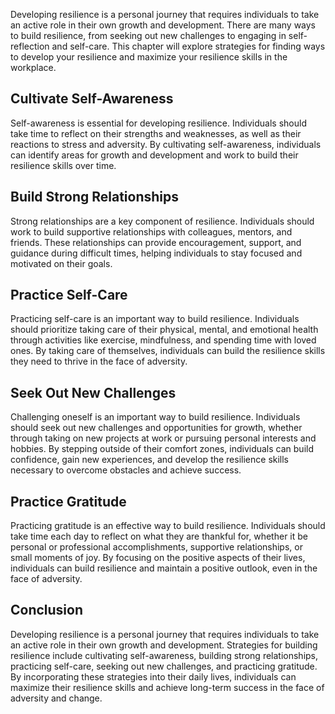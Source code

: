 
Developing resilience is a personal journey that requires individuals to take an active role in their own growth and development. There are many ways to build resilience, from seeking out new challenges to engaging in self-reflection and self-care. This chapter will explore strategies for finding ways to develop your resilience and maximize your resilience skills in the workplace.

Cultivate Self-Awareness
------------------------

Self-awareness is essential for developing resilience. Individuals should take time to reflect on their strengths and weaknesses, as well as their reactions to stress and adversity. By cultivating self-awareness, individuals can identify areas for growth and development and work to build their resilience skills over time.

Build Strong Relationships
--------------------------

Strong relationships are a key component of resilience. Individuals should work to build supportive relationships with colleagues, mentors, and friends. These relationships can provide encouragement, support, and guidance during difficult times, helping individuals to stay focused and motivated on their goals.

Practice Self-Care
------------------

Practicing self-care is an important way to build resilience. Individuals should prioritize taking care of their physical, mental, and emotional health through activities like exercise, mindfulness, and spending time with loved ones. By taking care of themselves, individuals can build the resilience skills they need to thrive in the face of adversity.

Seek Out New Challenges
-----------------------

Challenging oneself is an important way to build resilience. Individuals should seek out new challenges and opportunities for growth, whether through taking on new projects at work or pursuing personal interests and hobbies. By stepping outside of their comfort zones, individuals can build confidence, gain new experiences, and develop the resilience skills necessary to overcome obstacles and achieve success.

Practice Gratitude
------------------

Practicing gratitude is an effective way to build resilience. Individuals should take time each day to reflect on what they are thankful for, whether it be personal or professional accomplishments, supportive relationships, or small moments of joy. By focusing on the positive aspects of their lives, individuals can build resilience and maintain a positive outlook, even in the face of adversity.

Conclusion
----------

Developing resilience is a personal journey that requires individuals to take an active role in their own growth and development. Strategies for building resilience include cultivating self-awareness, building strong relationships, practicing self-care, seeking out new challenges, and practicing gratitude. By incorporating these strategies into their daily lives, individuals can maximize their resilience skills and achieve long-term success in the face of adversity and change.
